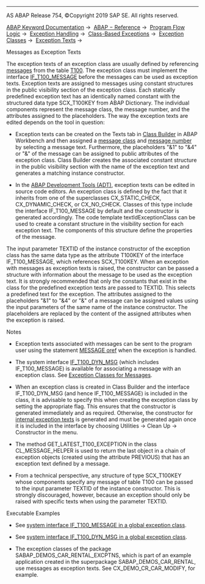   

* * *

AS ABAP Release 754, ©Copyright 2019 SAP SE. All rights reserved.

[ABAP Keyword Documentation](javascript:call_link\('abenabap.htm'\)) →  [ABAP − Reference](javascript:call_link\('abenabap_reference.htm'\)) →  [Program Flow Logic](javascript:call_link\('abenabap_flow_logic.htm'\)) →  [Exception Handling](javascript:call_link\('abenabap_exceptions.htm'\)) →  [Class-Based Exceptions](javascript:call_link\('abenexceptions.htm'\)) →  [Exception Classes](javascript:call_link\('abenexceptions_classes.htm'\)) →  [Exception Texts](javascript:call_link\('abenexception_texts.htm'\)) → 

Messages as Exception Texts

The exception texts of an exception class are usually defined by referencing [messages](javascript:call_link\('abenmessage_glosry.htm'\) "Glossary Entry") from the table [T100](javascript:call_link\('abenabap_messages_storing.htm'\)). The exception class must implement the interface [IF\_T100\_MESSAGE](javascript:call_link\('abenif_t100_message.htm'\)) before the messages can be used as exception texts. Exception texts are assigned to messages using constant structures in the public visibility section of the exception class. Each statically predefined exception text has an identically named constant with the structured data type SCX\_T100KEY from ABAP Dictionary. The individual components represent the message class, the message number, and the attributes assigned to the placeholders. The way the exception texts are edited depends on the tool in question:

-   Exception texts can be created on the Texts tab in [Class Builder](javascript:call_link\('abenclass_builder_glosry.htm'\) "Glossary Entry") in ABAP Workbench and then assigned a [message class](javascript:call_link\('abenmessage_class_glosry.htm'\) "Glossary Entry") and [message number](javascript:call_link\('abenmessage_number_glosry.htm'\) "Glossary Entry") by selecting a message text. Furthermore, the placeholders "&1" to "&4" or "&" of the message can be assigned to public attributes of the exception class. Class Builder creates the associated constant structure in the public visibility section with the name of the exception text and generates a matching instance constructor.

-   In the [ABAP Development Tools (ADT)](javascript:call_link\('abenadt_glosry.htm'\) "Glossary Entry"), exception texts can be edited in source code editors. An exception class is defined by the fact that it inherits from one of the superclasses CX\_STATIC\_CHECK, CX\_DYNAMIC\_CHECK, or CX\_NO\_CHECK. Classes of this type include the interface IF\_T100\_MESSAGE by default and the constructor is generated accordingly. The code template textIdExceptionClass can be used to create a constant structure in the visibility section for each exception text. The components of this structure define the properties of the message.

The input parameter TEXTID of the instance constructor of the exception class has the same data type as the attribute T100KEY of the interface IF\_T100\_MESSAGE, which references SCX\_T100KEY. When an exception with messages as exception texts is raised, the constructor can be passed a structure with information about the message to be used as the exception text. It is strongly recommended that only the constants that exist in the class for the predefined exception texts are passed to TEXTID. This selects a predefined text for the exception. The attributes assigned to the placeholders "&1" to "&4" or "&" of a message can be assigned values using the input parameters of the same name of the instance constructor. The placeholders are replaced by the content of the assigned attributes when the exception is raised.

Notes

-   Exception texts associated with messages can be sent to the program user using the statement [MESSAGE oref](javascript:call_link\('abapmessage_msg.htm'\)) when the exception is handled.

-   The system interface [IF\_T100\_DYN\_MSG](javascript:call_link\('abenif_t100_dyn_msg.htm'\)) (which includes IF\_T100\_MESSAGE) is available for associating a message with an exception class. See [Exception Classes for Messages](javascript:call_link\('abenmessage_exceptions.htm'\)).

-   When an exception class is created in Class Builder and the interface IF\_T100\_DYN\_MSG (and hence IF\_T100\_MESSAGE) is included in the class, it is advisable to specify this when creating the exception class by setting the appropriate flag. This ensures that the constructor is generated immediately and as required. Otherwise, the constructor for [internal exception texts](javascript:call_link\('abenexception_texts_internal.htm'\)) is generated and must be generated again once it is included in the interface by choosing Utilities → Clean Up → Constructor in the menu.

-   The method GET\_LATEST\_T100\_EXCEPTION in the class CL\_MESSAGE\_HELPER is used to return the last object in a chain of exception objects (created using the attribute PREVIOUS) that has an exception text defined by a message.

-   From a technical perspective, any structure of type SCX\_T100KEY whose components specify any message of table T100 can be passed to the input parameter TEXTID of the instance constructor. This is strongly discouraged, however, because an exception should only be raised with specific texts when using the parameter TEXTID.

Executable Examples

-   See [system interface IF\_T100\_MESSAGE in a global exception class](javascript:call_link\('abenmessage_interface_global_abexa.htm'\)).

-   See [system interface IF\_T100\_DYN\_MSG in a global exception class](javascript:call_link\('abenraise_message_global_abexa.htm'\)).

-   The exception classes of the package SABAP\_DEMOS\_CAR\_RENTAL\_EXCPTNS, which is part of an example application created in the superpackage SABAP\_DEMOS\_CAR\_RENTAL, use messages as exception texts. See CX\_DEMO\_CR\_CAR\_MODIFY, for example.